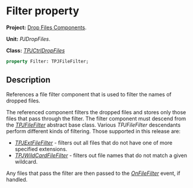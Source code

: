 # Filter property #

**Project:** [Drop Files Components](../API.md).

**Unit:** _PJDropFiles_.

**Class:** _[TPJCtrlDropFiles](./TPJCtrlDropFiles.md)_

```pascal
property Filter: TPJFileFilter;
```

## Description ##

References a file filter component that is used to filter the names of dropped files.

The referenced component filters the dropped files and stores only those files that pass through the filter. The filter component must descend from the _[TPJFileFilter](./TPJFileFilter.md)_ abstract base class. Various _TPJFileFilter_ descendants perform different kinds of filtering. Those supported in this release are:

  * _[TPJExtFileFilter](./TPJExtFileFilter.md)_ - filters out all files that do not have one of more specified extensions.
  * _[TPJWildCardFileFilter](./TPJWildCardFileFilter.md)_ - filters out file names that do not match a given wildcard.

Any files that pass the filter are then passed to the _[OnFileFilter](./TPJCtrlDropFiles-OnFileFilter.md)_ event, if handled.